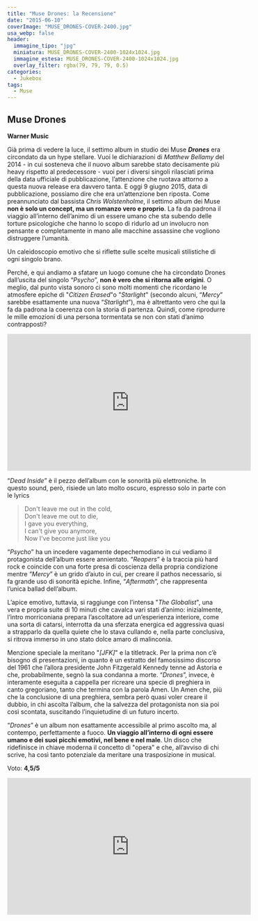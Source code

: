 ```yaml
---
title: "Muse Drones: la Recensione"
date: "2015-06-10"
coverImage: "MUSE_DRONES-COVER-2400.jpg"
usa_webp: false
header:
  immagine_tipo: "jpg"
  miniatura: MUSE_DRONES-COVER-2400-1024x1024.jpg
  immagine_estesa: MUSE_DRONES-COVER-2400-1024x1024.jpg
  overlay_filter: rgba(79, 79, 79, 0.5)
categories:
  - Jukebox
tags:
  - Muse
---
```


## Muse Drones

**Warner Music**

Già prima di vedere la luce, il settimo album in studio dei Muse _**Drones**_ era circondato da un hype stellare. Vuoi le dichiarazioni di _Matthew Bellamy_ del 2014 - in cui sosteneva che il nuovo album sarebbe stato decisamente più heavy rispetto al predecessore - vuoi per i diversi singoli rilasciati prima della data ufficiale di pubblicazione, l’attenzione che ruotava attorno a questa nuova release era davvero tanta. E oggi 9 giugno 2015, data di pubblicazione, possiamo dire che era un’attenzione ben riposta. Come preannunciato dal bassista _Chris Wolstenholme_, il settimo album dei Muse **non è solo un concept, ma un romanzo vero e proprio**. La fa da padrona il viaggio all’interno dell’animo di un essere umano che sta subendo delle torture psicologiche che hanno lo scopo di ridurlo ad un involucro non pensante e completamente in mano alle macchine assassine che vogliono distruggere l’umanità.

Un caleidoscopio emotivo che si riflette sulle scelte musicali stilistiche di ogni singolo brano.

Perché, e qui andiamo a sfatare un luogo comune che ha circondato Drones dall’uscita del singolo “_Psycho_”, **non è vero che si ritorna alle origini**. O meglio, dal punto vista sonoro ci sono molti momenti che ricordano le atmosfere epiche di "_Citizen Erased_"o "_Starlight_" (secondo alcuni, “_Mercy_” sarebbe esattamente una nuova “_Starlight_”), ma è altrettanto vero che qui la fa da padrona la coerenza con la storia di partenza. Quindi, come riprodurre le mille emozioni di una persona tormentata se non con stati d’animo contrapposti?

<iframe width="560" height="315" src="https://www.youtube.com/embed/yj8Xpdx60Ws" frameborder="0" allow="accelerometer; autoplay; encrypted-media; gyroscope; picture-in-picture" allowfullscreen></iframe>

“_Dead Inside_” è il pezzo dell’album con le sonorità più elettroniche. In questo sound, però, risiede un lato molto oscuro, espresso solo in parte con le lyrics

> Don't leave me out in the cold,  
> Don't leave me out to die,  
> I gave you everything,  
> I can't give you anymore,  
> Now I've become just like you  

“_Psycho_” ha un incedere vagamente depechemodiano in cui vediamo il protagonista dell’album essere annientato. “_Reapers_” è la traccia più hard rock e coincide con una forte presa di coscienza della propria condizione mentre “_Mercy_” è un grido d’aiuto in cui, per creare il pathos necessario, si fa grande uso di sonorità epiche. Infine, “_Aftermath_”, che rappresenta l’unica ballad dell’album.

L’apice emotivo, tuttavia, si raggiunge con l’intensa "_The Globalist_", una vera e propria suite di 10 minuti che cavalca vari stati d’animo: inizialmente, l’intro morriconiana prepara l’ascoltatore ad un’esperienza interiore, come una sorta di catarsi, interrotta da una sferzata energica ed aggressiva quasi a strapparlo da quella quiete che lo stava cullando e, nella parte conclusiva, si ritrova immerso in uno stato dolce amaro di malinconia.

Menzione speciale la meritano "_\[JFK\]_" e la titletrack. Per la prima non c’è bisogno di presentazioni, in quanto è un estratto del famosissimo discorso del 1961 che l’allora presidente John Fitzgerald Kennedy tenne ad Astoria e che, probabilmente, segnò la sua condanna a morte. “_Drones_”, invece, è interamente eseguita a cappella per ricreare una specie di preghiera in canto gregoriano, tanto che termina con la parola Amen. Un Amen che, più che la conclusione di una preghiera, sembra però quasi voler creare il dubbio, in chi ascolta l’album, che la salvezza del protagonista non sia poi così scontata, suscitando l’inquietudine di un futuro incerto.

“_Drones_” è un album non esattamente accessibile al primo ascolto ma, al contempo, perfettamente a fuoco. **Un viaggio all’interno di ogni essere umano e dei suoi picchi emotivi, nel bene e nel male**. Un disco che ridefinisce in chiave moderna il concetto di "opera" e che, all’avviso di chi scrive, ha così tanto potenziale da meritare una trasposizione in musical.

Voto: **4,5/5**

<iframe width="560" height="315" src="https://www.youtube.com/embed/gcNEC9NaJuE" frameborder="0" allow="accelerometer; autoplay; encrypted-media; gyroscope; picture-in-picture" allowfullscreen></iframe>
